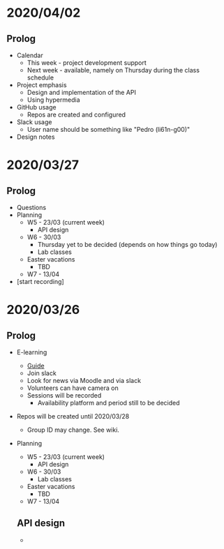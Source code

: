 # 2020/04/02

## Prolog

- Calendar
  - This week - project development support
  - Next week - available, namely on Thursday during the class schedule
- Project emphasis
  - Design and implementation of the API
  - Using hypermedia
- GitHub usage
  - Repos are created and configured
- Slack usage
  - User name should be something like "Pedro (li61n-g00)"
- Design notes

# 2020/03/27

## Prolog

- Questions
- Planning
  - W5 - 23/03 (current week)
    - API design
  - W6 - 30/03
    - Thursday yet to be decided (depends on how things go today)
    - Lab classes
  - Easter vacations
    - TBD  
  - W7 - 13/04
- [start recording]

# 2020/03/26

## Prolog

- E-learning
  - [Guide](https://github.com/isel-leic-daw/1920v-public/wiki/e-learning-guide)
  - Join slack
  - Look for news via Moodle and via slack
  - Volunteers can have camera on
  - Sessions will be recorded
    - Availability platform and period still to be decided

- Repos will be created until 2020/03/28
  - Group ID may change. See wiki.

- Planning
  - W5 - 23/03 (current week)
    - API design
  - W6 - 30/03
    - Lab classes
  - Easter vacations
    - TBD  
  - W7 - 13/04

  ## API design

  - 
